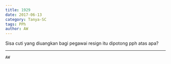 ```yaml
---
title: 1929
date: 2017-06-13
category: Tanya-SC
tags: PPh
author: AW
---
```


Sisa cuti yang diuangkan bagi pegawai resign itu dipotong pph atas apa?

---



`AW`

